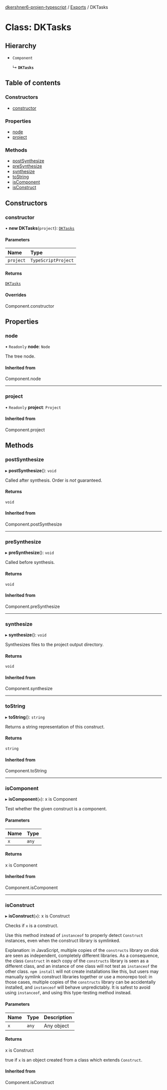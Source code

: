 [dkershner6-projen-typescript](../README.md) / [Exports](../modules.md) / DKTasks

# Class: DKTasks

## Hierarchy

- `Component`

  ↳ **`DKTasks`**

## Table of contents

### Constructors

- [constructor](DKTasks.md#constructor)

### Properties

- [node](DKTasks.md#node)
- [project](DKTasks.md#project)

### Methods

- [postSynthesize](DKTasks.md#postsynthesize)
- [preSynthesize](DKTasks.md#presynthesize)
- [synthesize](DKTasks.md#synthesize)
- [toString](DKTasks.md#tostring)
- [isComponent](DKTasks.md#iscomponent)
- [isConstruct](DKTasks.md#isconstruct)

## Constructors

### constructor

• **new DKTasks**(`project`): [`DKTasks`](DKTasks.md)

#### Parameters

| Name | Type |
| :------ | :------ |
| `project` | `TypeScriptProject` |

#### Returns

[`DKTasks`](DKTasks.md)

#### Overrides

Component.constructor

## Properties

### node

• `Readonly` **node**: `Node`

The tree node.

#### Inherited from

Component.node

___

### project

• `Readonly` **project**: `Project`

#### Inherited from

Component.project

## Methods

### postSynthesize

▸ **postSynthesize**(): `void`

Called after synthesis. Order is *not* guaranteed.

#### Returns

`void`

#### Inherited from

Component.postSynthesize

___

### preSynthesize

▸ **preSynthesize**(): `void`

Called before synthesis.

#### Returns

`void`

#### Inherited from

Component.preSynthesize

___

### synthesize

▸ **synthesize**(): `void`

Synthesizes files to the project output directory.

#### Returns

`void`

#### Inherited from

Component.synthesize

___

### toString

▸ **toString**(): `string`

Returns a string representation of this construct.

#### Returns

`string`

#### Inherited from

Component.toString

___

### isComponent

▸ **isComponent**(`x`): x is Component

Test whether the given construct is a component.

#### Parameters

| Name | Type |
| :------ | :------ |
| `x` | `any` |

#### Returns

x is Component

#### Inherited from

Component.isComponent

___

### isConstruct

▸ **isConstruct**(`x`): x is Construct

Checks if `x` is a construct.

Use this method instead of `instanceof` to properly detect `Construct`
instances, even when the construct library is symlinked.

Explanation: in JavaScript, multiple copies of the `constructs` library on
disk are seen as independent, completely different libraries. As a
consequence, the class `Construct` in each copy of the `constructs` library
is seen as a different class, and an instance of one class will not test as
`instanceof` the other class. `npm install` will not create installations
like this, but users may manually symlink construct libraries together or
use a monorepo tool: in those cases, multiple copies of the `constructs`
library can be accidentally installed, and `instanceof` will behave
unpredictably. It is safest to avoid using `instanceof`, and using
this type-testing method instead.

#### Parameters

| Name | Type | Description |
| :------ | :------ | :------ |
| `x` | `any` | Any object |

#### Returns

x is Construct

true if `x` is an object created from a class which extends `Construct`.

#### Inherited from

Component.isConstruct

